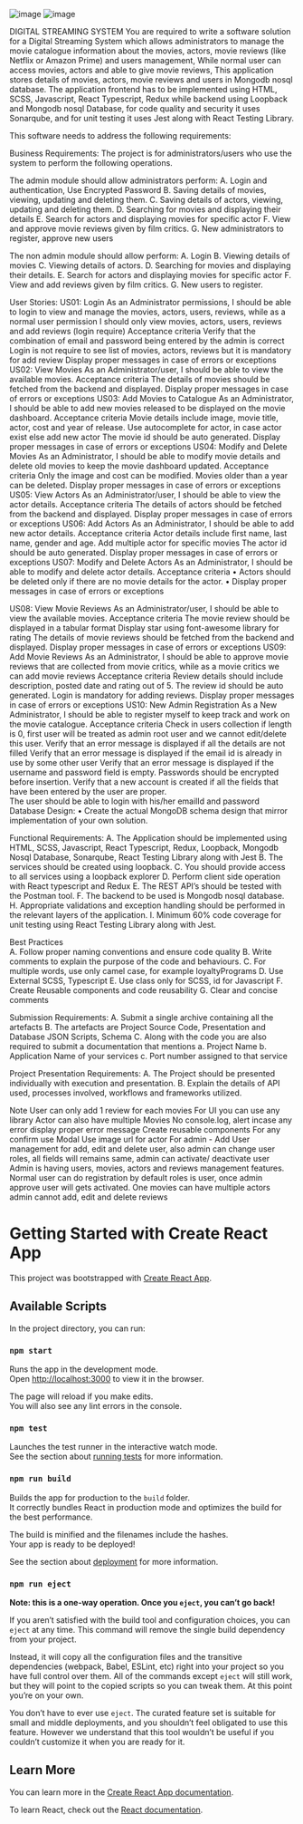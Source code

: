 ![image](https://user-images.githubusercontent.com/56390226/200587161-89376e63-564f-42c0-9a9a-d227e224b058.png)
![image](https://user-images.githubusercontent.com/56390226/200587349-8ba666ee-ef25-4a39-9517-48a40d44f7ae.png)



DIGITAL STREAMING SYSTEM 
You are required to write a software solution for a Digital Streaming System which allows  administrators to manage the movie catalogue information about the movies,  actors, movie reviews (like Netflix or Amazon Prime) and users management, While normal user can access movies, actors and able to give movie reviews, This application stores details of movies, actors, movie reviews and users in Mongodb nosql database. The application frontend has to be implemented using HTML, SCSS, Javascript, React Typescript, Redux while backend using Loopback and Mongodb nosql Database, for code quality and security it uses Sonarqube, and for unit testing it uses Jest along with React Testing Library.

This software needs to address the following requirements:
 
Business Requirements: 
The project is for administrators/users who use the system to perform the following operations. 

The admin module should allow administrators perform: 
A. Login and authentication, Use Encrypted Password
B. Saving details of movies, viewing, updating and deleting them. 
C. Saving details of actors, viewing, updating and deleting them. 
D. Searching for movies and displaying their details
E. Search for actors and displaying movies for specific actor
F. View and approve movie reviews given by film critics. 
G. New administrators to register, approve new users

The non admin module should allow perform: 
A. Login 
B. Viewing details of movies
C. Viewing details of actors. 
D. Searching for movies and displaying their details. 
E. Search for actors and displaying movies for specific actor
F. View and add reviews given by film critics. 
G. New users to register. 

User Stories: 
US01: Login 
As an Administrator permissions, I should be able to login to view and manage the movies, actors, users, reviews, while as a normal user permission I should only view movies, actors, users, reviews and add reviews (login require)
Acceptance criteria 
Verify that the combination of email and password being entered by the admin is  correct
Login is not require to see list of movies, actors, reviews but it is mandatory for add review
Display proper messages in case of errors or exceptions 
US02: View Movies 
As an Administrator/user, I should be able to view the available movies. 
Acceptance criteria 
The details of movies should be fetched from the backend and displayed.
Display proper messages in case of errors or exceptions 
US03: Add Movies to Catalogue 
As an Administrator, I should be able to add new movies released to be displayed on the movie  dashboard. 
Acceptance criteria 
Movie details include image, movie title, actor, cost and year of release.
Use autocomplete for actor, in case actor exist else add new actor
The movie id should be auto generated. 
Display proper messages in case of errors or exceptions 
US04: Modify and Delete Movies 
As an Administrator, I should be able to modify movie details and delete old movies to keep  the movie dashboard updated. 
Acceptance criteria 
Only the image and cost can be modified. 
Movies older than a year can be deleted. 
Display proper messages in case of errors or exceptions 
US05: View Actors 
As an Administrator/user, I should be able to view the actor details. 
Acceptance criteria 
The details of actors should be fetched from the backend and displayed.
Display proper messages in case of errors or exceptions
US06: Add Actors 
As an Administrator, I should be able to add new actor details. 
Acceptance criteria 
Actor details include first name, last name, gender and age. 
Add multiple actor for specific movies 
The actor id should be auto generated.
Display proper messages in case of errors or exceptions 
US07: Modify and Delete Actors 
As an Administrator, I should be able to modify and delete actor details. 
Acceptance criteria 
• Actors should be deleted only if there are no movie details for the actor. • Display proper messages in case of errors or exceptions 

US08: View Movie Reviews 
As an Administrator/user, I should be able to view the available movies. 
Acceptance criteria 
The movie review should be displayed in a tabular format 
Display star using font-awesome library for rating
The details of movie reviews should be fetched from the backend and displayed.
Display proper messages in case of errors or exceptions 
US09: Add Movie Reviews 
As an Administrator, I should be able to approve movie reviews that are collected from movie  critics, while as a  movie  critics we can add movie reviews
Acceptance criteria 
Review details should include description, posted date and rating out of 5. 
The review id should be auto generated. 
Login is mandatory for adding reviews.
Display proper messages in case of errors or exceptions
US10: New Admin Registration 
As a New Administrator, I should be able to register myself to keep track and work on the  movie catalogue. 
Acceptance criteria 
Check in users collection if length is 0, first user will be treated as admin root user and we cannot edit/delete this user.
Verify that an error message is displayed if all the details are not filled 
Verify that an error message is displayed if the email id is already in use by some  other user 
Verify that an error message is displayed if the username and password field is empty.
Passwords should be encrypted before insertion. 
Verify that a new account is created if all the fields that have been entered by the  user are proper.  
The user should be able to login with his/her emailId and password 
Database Design: 
• Create the actual MongoDB schema design that mirror implementation of your own solution. 

Functional Requirements: 
A. The Application should be implemented using HTML, SCSS, Javascript, React Typescript, Redux, Loopback, Mongodb Nosql Database, Sonarqube, React Testing Library along with Jest 
B. The services should be created using loopback. 
C. You should provide access to all services using a loopback explorer
D. Perform client side operation with React typescript and Redux 
E. The REST API’s should be tested with the Postman tool. 
F. The backend to be used is Mongodb nosql database. 
H. Appropriate validations and exception handling should be performed in the  relevant layers of the application. 
I. Minimum 60% code coverage for unit testing using React Testing Library along with Jest.

Best Practices  
A. Follow proper naming conventions and ensure code quality 
B. Write comments to explain the purpose of the code and behaviours. 
C. For multiple words, use only camel case, for example loyaltyPrograms
D. Use External SCSS, Typescript 
E. Use class only for SCSS, id for Javascript 
F. Create Reusable components and code reusability 
G. Clear and concise comments  

Submission Requirements: 
A. Submit a single archive containing all the artefacts 
B. The artefacts are Project Source Code, Presentation and Database JSON Scripts, Schema
C. Along with the code you are also required to submit a documentation that  mentions 
a. Project Name 
b. Application Name of your services 
c. Port number assigned to that service 

Project Presentation Requirements: 
A. The Project should be presented individually with execution and presentation. 
B. Explain the details of API used, processes involved, workflows and frameworks utilized.

Note
User can only add 1 review for each movies
For UI you can use any library
Actor can also have multiple Movies
No console.log, alert incase any error display proper error message
Create reusable components
For any confirm use Modal
Use image url for actor
For admin - Add User management for add, edit and delete user, also admin can change user roles, all fields will remains same, admin can activate/ deactivate user
Admin is having users, movies, actors and reviews management features.
Normal user can do registration by default roles is user, once admin approve user will gets activated.
One movies can have multiple actors
admin cannot add, edit and delete reviews


# Getting Started with Create React App

This project was bootstrapped with [Create React App](https://github.com/facebook/create-react-app).

## Available Scripts

In the project directory, you can run:

### `npm start`

Runs the app in the development mode.\
Open [http://localhost:3000](http://localhost:3000) to view it in the browser.

The page will reload if you make edits.\
You will also see any lint errors in the console.

### `npm test`

Launches the test runner in the interactive watch mode.\
See the section about [running tests](https://facebook.github.io/create-react-app/docs/running-tests) for more information.

### `npm run build`

Builds the app for production to the `build` folder.\
It correctly bundles React in production mode and optimizes the build for the best performance.

The build is minified and the filenames include the hashes.\
Your app is ready to be deployed!

See the section about [deployment](https://facebook.github.io/create-react-app/docs/deployment) for more information.

### `npm run eject`

**Note: this is a one-way operation. Once you `eject`, you can’t go back!**

If you aren’t satisfied with the build tool and configuration choices, you can `eject` at any time. This command will remove the single build dependency from your project.

Instead, it will copy all the configuration files and the transitive dependencies (webpack, Babel, ESLint, etc) right into your project so you have full control over them. All of the commands except `eject` will still work, but they will point to the copied scripts so you can tweak them. At this point you’re on your own.

You don’t have to ever use `eject`. The curated feature set is suitable for small and middle deployments, and you shouldn’t feel obligated to use this feature. However we understand that this tool wouldn’t be useful if you couldn’t customize it when you are ready for it.

## Learn More

You can learn more in the [Create React App documentation](https://facebook.github.io/create-react-app/docs/getting-started).

To learn React, check out the [React documentation](https://reactjs.org/).
